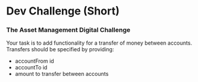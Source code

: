 # Dev Challenge (Short)

### The Asset Management Digital Challenge
Your task is to add functionality for a transfer of money between accounts. Transfers should be specified by providing:
 * accountFrom id
 * accountTo id
 * amount to transfer between accounts
